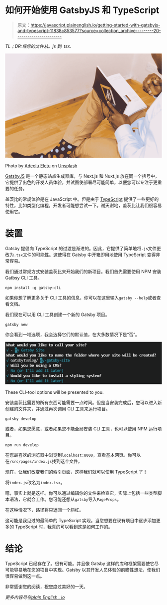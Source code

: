 # 如何开始使用 GatsbyJS 和 TypeScript

> 原文：<https://javascript.plainenglish.io/getting-started-with-gatsbyjs-and-typescript-11838c853577?source=collection_archive---------20----------------------->

*TL；DR:将您的文件从。js 到. tsx.*

![](img/5719169d2b3619ff18fc60dac0f24177.png)

Photo by [Adeolu Eletu](https://unsplash.com/@adeolueletu?utm_source=unsplash&utm_medium=referral&utm_content=creditCopyText) on [Unsplash](https://unsplash.com/s/photos/javascript?utm_source=unsplash&utm_medium=referral&utm_content=creditCopyText)

[GatsbyJS](https://www.gatsbyjs.com/) 是一个静态站点生成器库，与 Next.js 和 Nuxt.js 放在同一个括号中，它提供了出色的开发人员体验，并试图使部署尽可能简单，以便您可以专注于更重要的任务。

盖茨比的常规体验是在 JavaScript 中。但是由于 [TypeScript](https://www.typescriptlang.org/) 提供了一些更好的特性，比如类型化编程，开发者可能想尝试一下。谢天谢地，盖茨比让我们很容易使用它。

# 装置

Gatsby 提倡向 TypeScript 的过渡是渐进的。因此，它提供了简单地将`.js`文件更改为`.tsx`文件的可能性。这使得在 Gatsby 中开箱即用地使用 TypeScript 变得非常容易。

我们通过常规方式安装盖茨比来开始我们的新项目。我们首先需要使用 NPM 安装 Gatbsy CLI 工具。

```
npm install -g gatsby-cli
```

如果你想了解更多关于 CLI 工具的信息，你可以在这里输入`gatsby --help`或者查看文档。

我们现在可以用 CLI 工具创建一个新的 Gatsby 项目。

```
gatsby new
```

你会看到一堆选项，我会选择它们的默认值，在大多数情况下是“否”。

![](img/209698c79bf90c1006f3afe09afcca4c.png)

These CLI-tool options will be presented to you.

安装盖茨比需要的所有东西可能需要一点时间。但是当安装完成后，您可以进入新创建的文件夹，并通过再次调用 CLI 工具来运行项目。

```
gatsby develop
```

或者，如果您愿意，或者如果您不能全局安装 CLI 工具，也可以使用 NPM 运行项目。

```
npm run develop
```

在您最喜欢的浏览器中浏览到`localhost:8000`，查看基本网页。你可以在`/src/pages/index.js`找到这个文件。

现在，让我们改变我们的索引页面，这样我们就可以使用 TypeScript 了！

将`index.js`改名为`index.tsx`。

嗯，事实上就是这样。你可以通过编辑你的文件来检查它，实际上包括一些类型脚本语法，它就会工作。您可能还想从`gatsby`导入`PageProps`。

在这种情况下，路径将只返回一个斜杠。

这可能是我见过的最简单的 TypeScript 实现。当您想要在现有项目中逐步添加更多的 TypeScript 时，我真的可以看到这是如何工作的。

# 结论

TypeScript 已经存在了。很有可能。并且像 Gatsby 这样的库和框架需要使它尽可能容易地在您的项目中实现。Gatsby 以其开发人员体验的前瞻性想法，使我们很容易做到这一点。

非常感谢您的阅读，祝您度过美好的一天。

*更多内容尽在*[*plain English . io*](http://plainenglish.io/)